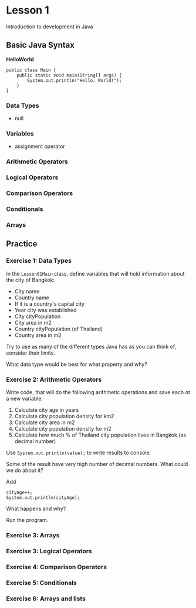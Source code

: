 # Lesson 1
Introduction to development in Java

## Basic Java Syntax

**HelloWorld**
```
public class Main {
    public static void main(String[] args) {
        System.out.println("Hello, World!");
    }
}
```

### Data Types
- null

### Variables
- assignment operator

### Arithmetic Operators

### Logical Operators
### Comparison Operators
### Conditionals
### Arrays


## Practice

### Exercise 1: Data Types
In the `Lesson01Main` class, define variables that will hold information about the city of Bangkok:
- City name
- Country name
- If it is a country's capital city
- Year city was established
- City cityPopulation
- City area in m2
- Country cityPopulation (of Thailand)
- Country area in m2

Try to use as many of the different types Java has as you can think of, consider their limits.

What data type would be best for what property and why?


### Exercise 2: Arithmetic Operators

Write code, that will do the following arithmetic operations and save each ot a new variable:
 1. Calculate city age in years
 2. Calculate city population density for km2
 3. Calculate city area in m2
 4. Calculate city population density for m2
 5. Calculate how much % of Thailand city population lives in Bangkok (as decimal number)

Use `System.out.println(value);` to write results to console.

Some of the result have very high number of decimal numbers. What could we do about it?

Add
```
cityAge++;
System.out.println(cityAge);
```
What happens and why?

Run the program.

### Exercise 3: Arrays


### Exercise 3: Logical Operators


### Exercise 4: Comparison Operators

### Exercise 5: Conditionals

### Exercise 6: Arrays and lists
